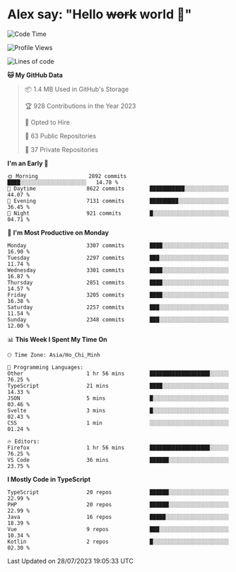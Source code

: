 # Alex say: "Hello ~~work~~ world 🐾"

<!--START_SECTION:waka-->
![Code Time](http://img.shields.io/badge/Code%20Time-841%20hrs%2037%20mins-blue)

![Profile Views](http://img.shields.io/badge/Profile%20Views-0-blue)

![Lines of code](https://img.shields.io/badge/From%20Hello%20World%20I%27ve%20Written-41.0%20million%20lines%20of%20code-blue)

**🐱 My GitHub Data** 

> 📦 1.4 MB Used in GitHub's Storage 
 > 
> 🏆 928 Contributions in the Year 2023
 > 
> 💼 Opted to Hire
 > 
> 📜 63 Public Repositories 
 > 
> 🔑 37 Private Repositories 
 > 
**I'm an Early 🐤** 

```text
🌞 Morning                2892 commits        ████░░░░░░░░░░░░░░░░░░░░░   14.78 % 
🌆 Daytime                8622 commits        ███████████░░░░░░░░░░░░░░   44.07 % 
🌃 Evening                7131 commits        █████████░░░░░░░░░░░░░░░░   36.45 % 
🌙 Night                  921 commits         █░░░░░░░░░░░░░░░░░░░░░░░░   04.71 % 
```
📅 **I'm Most Productive on Monday** 

```text
Monday                   3307 commits        ████░░░░░░░░░░░░░░░░░░░░░   16.90 % 
Tuesday                  2297 commits        ███░░░░░░░░░░░░░░░░░░░░░░   11.74 % 
Wednesday                3301 commits        ████░░░░░░░░░░░░░░░░░░░░░   16.87 % 
Thursday                 2851 commits        ████░░░░░░░░░░░░░░░░░░░░░   14.57 % 
Friday                   3205 commits        ████░░░░░░░░░░░░░░░░░░░░░   16.38 % 
Saturday                 2257 commits        ███░░░░░░░░░░░░░░░░░░░░░░   11.54 % 
Sunday                   2348 commits        ███░░░░░░░░░░░░░░░░░░░░░░   12.00 % 
```


📊 **This Week I Spent My Time On** 

```text
🕑︎ Time Zone: Asia/Ho_Chi_Minh

💬 Programming Languages: 
Other                    1 hr 56 mins        ███████████████████░░░░░░   76.25 % 
TypeScript               21 mins             ████░░░░░░░░░░░░░░░░░░░░░   14.33 % 
JSON                     5 mins              █░░░░░░░░░░░░░░░░░░░░░░░░   03.46 % 
Svelte                   3 mins              █░░░░░░░░░░░░░░░░░░░░░░░░   02.43 % 
CSS                      1 min               ░░░░░░░░░░░░░░░░░░░░░░░░░   01.24 % 

🔥 Editors: 
Firefox                  1 hr 56 mins        ███████████████████░░░░░░   76.25 % 
VS Code                  36 mins             ██████░░░░░░░░░░░░░░░░░░░   23.75 % 
```

**I Mostly Code in TypeScript** 

```text
TypeScript               20 repos            ██████░░░░░░░░░░░░░░░░░░░   22.99 % 
PHP                      20 repos            ██████░░░░░░░░░░░░░░░░░░░   22.99 % 
Java                     16 repos            █████░░░░░░░░░░░░░░░░░░░░   18.39 % 
Vue                      9 repos             ███░░░░░░░░░░░░░░░░░░░░░░   10.34 % 
Kotlin                   2 repos             █░░░░░░░░░░░░░░░░░░░░░░░░   02.30 % 
```




 Last Updated on 28/07/2023 19:05:33 UTC
<!--END_SECTION:waka-->
